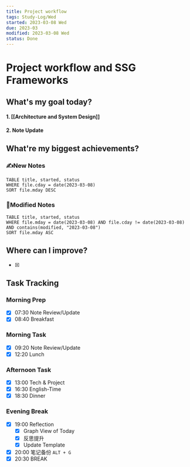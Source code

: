 ```yaml
---
title: Project workflow
tags: Study-Log/Wed
started: 2023-03-08 Wed
due: 2023-03
modified: 2023-03-08 Wed
status: Done
---
```

# Project workflow and SSG Frameworks
## What's my goal today?
#### 1. [[Architecture and System Design]]
#### 2. Note Update

## What're my biggest achievements?
### ✍️New Notes

```dataview
TABLE title, started, status
WHERE file.cday = date(2023-03-08)
SORT file.mday DESC
```

### 📝Modified Notes

```dataview
TABLE title, started, status
WHERE file.mday = date(2023-03-08) AND file.cday != date(2023-03-08) AND contains(modified, "2023-03-08")
SORT file.mday ASC
```

## Where can I improve?
- [x] 
## Task Tracking
### Morning Prep
- [x] 07:30 Note Review/Update
- [x] 08:40 Breakfast
### Morning Task
- [x] 09:20 Note Review/Update
- [x] 12:20 Lunch
### Afternoon Task
- [x] 13:00 Tech & Project
- [x] 16:30 English-Time
- [x] 18:30 Dinner
### Evening Break
- [x] 19:00 Reflection
	- [x] Graph View of Today
	- [x] 反思提升
	- [x] Update Template 
- [x] 20:00 笔记备份 `ALT + G`
- [x] 20:30 BREAK